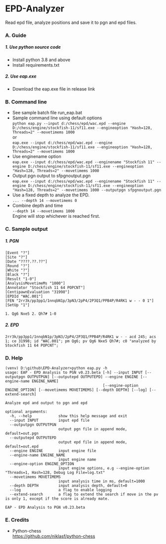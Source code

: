 # EPD-Analyzer
Read epd file, analyze positions and save it to pgn and epd files.

### A. Guide
##### 1. Use python source code
* Install python 3.8 and above
* Install requirements.txt

##### 2. Use eap.exe
* Download the eap.exe file in release link

### B. Command line
* See sample batch file run_eap.bat
* Sample command line using default options  
`python eap.py --input d:/chess/epd/wac.epd --engine D:/chess/engine/stockfish-11/sf11.exe --engineoption "Hash=128, Threads=2" --movetimems 1000`  
or  
`eap.exe --input d:/chess/epd/wac.epd --engine D:/chess/engine/stockfish-11/sf11.exe --engineoption "Hash=128, Threads=2" --movetimems 1000`
* Use enginename option  
`eap.exe --input d:/chess/epd/wac.epd --enginename "Stockfish 11" --engine D:/chess/engine/stockfish-11/sf11.exe --engineoption "Hash=128, Threads=2" --movetimems 1000`
* Output pgn output to sfpgnoutput.pgn  
`eap.exe --input d:/chess/epd/wac.epd --enginename "Stockfish 11" --engine D:/chess/engine/stockfish-11/sf11.exe --engineoption "Hash=128, Threads=2" --movetimems 1000 --outputpgn sfpgnoutput.pgn`
* Use a fixed depth to analyze the EPD.  
`... --depth 14 --movetimems 0`
* Combine depth and time  
`--depth 14 --movetimems 1000`  
Engine will stop whichever is reached first.

### C. Sample output
##### 1. PGN
```
[Event "?"]
[Site "?"]
[Date "????.??.??"]
[Round "?"]
[White "?"]
[Black "?"]
[Result "1-0"]
[AnalysisMovetimeMs "1000"]
[Annotator "Stockfish 11 64 POPCNT"]
[CentipawnEvaluation "31998"]
[EPDId "WAC.001"]
[FEN "2rr3k/pp3pp1/1nnqbN1p/3pN3/2pP4/2P3Q1/PPB4P/R4RK1 w - - 0 1"]
[SetUp "1"]

1. Qg6 Nxe5 2. Qh7# 1-0
```

##### 2. EPD
`2rr3k/pp3pp1/1nnqbN1p/3pN3/2pP4/2P3Q1/PPB4P/R4RK1 w - - acd 245; acs 1; ce 31998; id "WAC.001"; pm Qg6; pv Qg6 Nxe5 Qh7#; c0 "analyzed by Stockfish 11 64 POPCNT";`


### D. Help
```
(venv) D:\github\EPD-Analyzer>python eap.py -h
usage: EAP - EPD Analysis to PGN v0.23.beta [-h] --input INPUT [--outputpgn OUTPUTPGN] [--outputepd OUTPUTEPD] --engine ENGINE [--engine-name ENGINE_NAME]
                                            [--engine-option ENGINE_OPTION] [--movetimems MOVETIMEMS] [--depth DEPTH] [--log] [--extend-search]

Analyze epd and output to pgn and epd

optional arguments:
  -h, --help            show this help message and exit
  --input INPUT         input epd file
  --outputpgn OUTPUTPGN
                        output pgn file in append mode, default=out.pgn
  --outputepd OUTPUTEPD
                        output epd file in append mode, default=out.epd
  --engine ENGINE       input engine file
  --engine-name ENGINE_NAME
                        input engine name
  --engine-option ENGINE_OPTION
                        input engine options, e.g --engine-option "Threads=1, Hash=128, Debug Log File=log.txt"
  --movetimems MOVETIMEMS
                        input analysis time in ms, default=1000
  --depth DEPTH         input analysis depth, default=0
  --log                 a flag to enable logging
  --extend-search       a flag to extend the search if move in the pv is only 1, except if the score is already mate.

EAP - EPD Analysis to PGN v0.23.beta
```

### E. Credits
* Python-chess  
https://github.com/niklasf/python-chess
